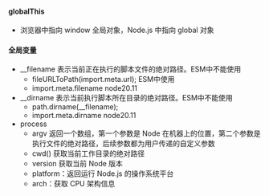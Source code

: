 #### globalThis

* 浏览器中指向 window 全局对象，Node.js 中指向 global 对象

#### 全局变量

* __filename 表示当前正在执行的脚本文件的绝对路径。ESM中不能使用
  * fileURLToPath(import.meta.url); ESM中使用
  * import.meta.filename  node20.11
* __dirname 表示当前执行脚本所在目录的绝对路径。ESM中不能使用
  * path.dirname(__filename);
  * import.meta.dirname node20.11
* process
    * argv 返回一个数组，第一个参数是 Node 在机器上的位置，第二个参数是执行文件的绝对路径，后续参数都为用户传递的自定义参数
    * cwd() 获取当前工作目录的绝对路径
    * version 获取当前 Node 版本
    * platform：返回运行 Node.js 的操作系统平台
    * arch：获取 CPU 架构信息
 
